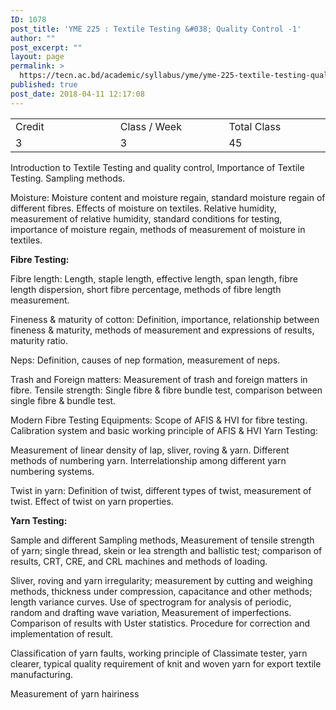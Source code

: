 ```yaml
---
ID: 1078
post_title: 'YME 225 : Textile Testing &#038; Quality Control -1'
author: ""
post_excerpt: ""
layout: page
permalink: >
  https://tecn.ac.bd/academic/syllabus/yme/yme-225-textile-testing-quality-control-1
published: true
post_date: 2018-04-11 12:17:08
---
```

<table width="626">
<tbody>
<tr>
<td width="207">Credit</td>
<td width="218">Class / Week</td>
<td width="201">Total Class</td>
</tr>
<tr>
<td width="207">3</td>
<td width="218">3</td>
<td width="201">45</td>
</tr>
</tbody>
</table>
Introduction to Textile Testing and quality control, Importance of Textile Testing. Sampling methods.

Moisture: Moisture content and moisture regain, standard moisture regain of different fibres. Effects of moisture on textiles. Relative humidity, measurement of relative humidity, standard conditions for testing, importance of moisture regain, methods of measurement of moisture in textiles.

<strong>Fibre Testing:</strong>

Fibre length: Length, staple length, effective length, span length, fibre length dispersion, short fibre percentage, methods of fibre length measurement.

Fineness &amp; maturity of cotton: Definition, importance, relationship between fineness &amp; maturity, methods of measurement and expressions of results, maturity ratio.

Neps: Definition, causes of nep formation, measurement of neps.

Trash and Foreign matters: Measurement of trash and foreign matters in fibre. Tensile strength: Single fibre &amp; fibre bundle test, comparison between single fibre &amp; bundle test.

Modern Fibre Testing Equipments: Scope of AFIS &amp; HVI for fibre testing. Calibration system and basic working principle of AFIS &amp; HVI Yarn Testing:

Measurement of linear density of lap, sliver, roving &amp; yarn. Different methods of numbering yarn. Interrelationship among different yarn numbering systems.

Twist in yarn: Definition of twist, different types of twist, measurement of twist. Effect of twist on yarn properties.

<strong>Yarn Testing:</strong>

Sample and different Sampling methods, Measurement of tensile strength of yarn; single thread, skein or lea strength and ballistic test; comparison of results, CRT, CRE, and CRL machines and methods of loading.

Sliver, roving and yarn irregularity; measurement by cutting and weighing methods, thickness under compression, capacitance and other methods; length variance curves. Use of spectrogram for analysis of periodic, random and drafting wave variation, Measurement of imperfections. Comparison of results with Uster statistics. Procedure for correction and implementation of result.

Classification of yarn faults, working principle of Classimate tester, yarn clearer, typical quality requirement of knit and woven yarn for export textile manufacturing.

Measurement of yarn hairiness